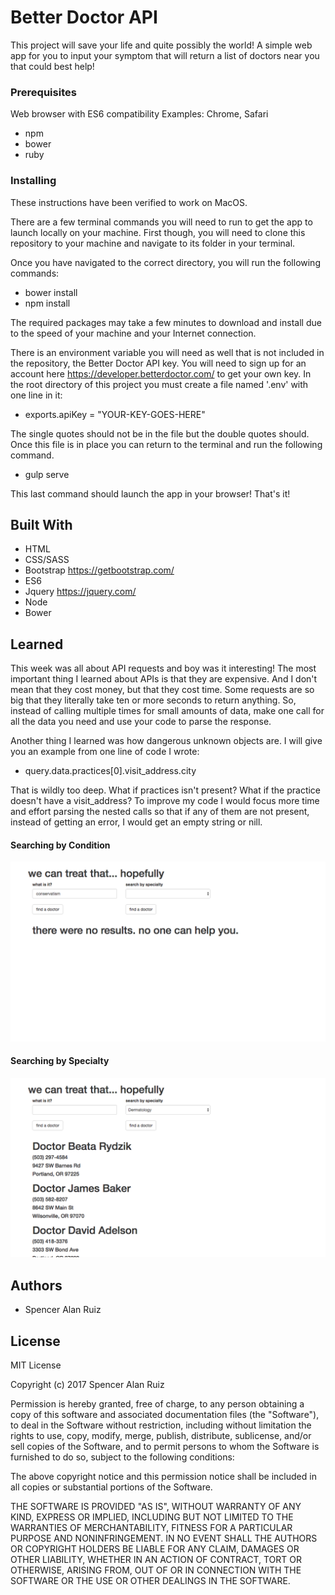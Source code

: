 # Better Doctor API

This project will save your life and quite possibly the world! A simple web app for you to input your symptom that will return a list of doctors near you that could best help!

### Prerequisites

Web browser with ES6 compatibility
Examples: Chrome, Safari

* npm
* bower
* ruby

### Installing

These instructions have been verified to work on MacOS.

There are a few terminal commands you will need to run to get the app to launch locally on your machine. First though, you will need to clone this repository to your machine and navigate to its folder in your terminal.

Once you have navigated to the correct directory, you will run the following commands:

* bower install
* npm install

The required packages may take a few minutes to download and install due to the speed of your machine and your Internet connection. 

There is an environment variable you will need as well that is not included in the repository, the Better Doctor API key. You will need to sign up for an account here https://developer.betterdoctor.com/ to get your own key. In the root directory of this project you must create a file named '.env' with one line in it:

* exports.apiKey = "YOUR-KEY-GOES-HERE"

The single quotes should not be in the file but the double quotes should. Once this file is in place you can return to the terminal and run the following command.

* gulp serve

This last command should launch the app in your browser! That's it!

## Built With

* HTML
* CSS/SASS
* Bootstrap https://getbootstrap.com/
* ES6
* Jquery https://jquery.com/
* Node
* Bower

## Learned

This week was all about API requests and boy was it interesting! The most important thing I learned about APIs is that they are expensive. And I don't mean that they cost money, but that they cost time. Some requests are so big that they literally take ten or more seconds to return anything. So, instead of calling multiple times for small amounts of data, make one call for all the data you need and use your code to parse the response.

Another thing I learned was how dangerous unknown objects are. I will give you an example from one line of code I wrote:

* query.data.practices[0].visit_address.city

That is wildly too deep. What if practices isn't present? What if the practice doesn't have a visit_address? To improve my code I would focus more time and effort parsing the nested calls so that if any of them are not present, instead of getting an error, I would get an empty string or nill.

#### Searching by Condition

![condition screenshot](img/condition_search.png)

#### Searching by Specialty

![specialty screenshot](img/specialty_search.png)

## Authors

* Spencer Alan Ruiz

## License

MIT License

Copyright (c) 2017 Spencer Alan Ruiz

Permission is hereby granted, free of charge, to any person obtaining a copy
of this software and associated documentation files (the "Software"), to deal
in the Software without restriction, including without limitation the rights
to use, copy, modify, merge, publish, distribute, sublicense, and/or sell
copies of the Software, and to permit persons to whom the Software is
furnished to do so, subject to the following conditions:

The above copyright notice and this permission notice shall be included in all
copies or substantial portions of the Software.

THE SOFTWARE IS PROVIDED "AS IS", WITHOUT WARRANTY OF ANY KIND, EXPRESS OR
IMPLIED, INCLUDING BUT NOT LIMITED TO THE WARRANTIES OF MERCHANTABILITY,
FITNESS FOR A PARTICULAR PURPOSE AND NONINFRINGEMENT. IN NO EVENT SHALL THE
AUTHORS OR COPYRIGHT HOLDERS BE LIABLE FOR ANY CLAIM, DAMAGES OR OTHER
LIABILITY, WHETHER IN AN ACTION OF CONTRACT, TORT OR OTHERWISE, ARISING FROM,
OUT OF OR IN CONNECTION WITH THE SOFTWARE OR THE USE OR OTHER DEALINGS IN THE
SOFTWARE.
